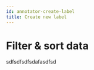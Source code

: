 ```yaml
---
id: annotator-create-label
title: Create new label
---
```


# Filter & sort data

sdfsdfsdfsdafasdfsd